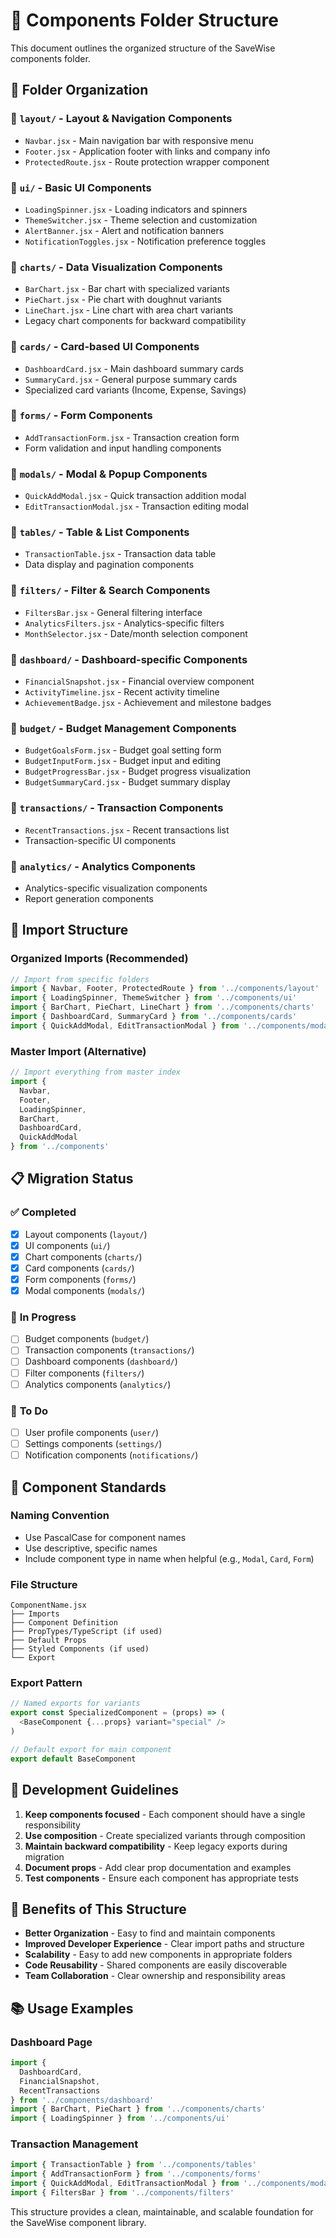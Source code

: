 # 📁 Components Folder Structure

This document outlines the organized structure of the SaveWise components folder.

## 🎯 **Folder Organization**

### 📂 **`layout/`** - Layout & Navigation Components
- `Navbar.jsx` - Main navigation bar with responsive menu
- `Footer.jsx` - Application footer with links and company info
- `ProtectedRoute.jsx` - Route protection wrapper component

### 📂 **`ui/`** - Basic UI Components
- `LoadingSpinner.jsx` - Loading indicators and spinners
- `ThemeSwitcher.jsx` - Theme selection and customization
- `AlertBanner.jsx` - Alert and notification banners
- `NotificationToggles.jsx` - Notification preference toggles

### 📂 **`charts/`** - Data Visualization Components
- `BarChart.jsx` - Bar chart with specialized variants
- `PieChart.jsx` - Pie chart with doughnut variants
- `LineChart.jsx` - Line chart with area chart variants
- Legacy chart components for backward compatibility

### 📂 **`cards/`** - Card-based UI Components
- `DashboardCard.jsx` - Main dashboard summary cards
- `SummaryCard.jsx` - General purpose summary cards
- Specialized card variants (Income, Expense, Savings)

### 📂 **`forms/`** - Form Components
- `AddTransactionForm.jsx` - Transaction creation form
- Form validation and input handling components

### 📂 **`modals/`** - Modal & Popup Components
- `QuickAddModal.jsx` - Quick transaction addition modal
- `EditTransactionModal.jsx` - Transaction editing modal

### 📂 **`tables/`** - Table & List Components
- `TransactionTable.jsx` - Transaction data table
- Data display and pagination components

### 📂 **`filters/`** - Filter & Search Components
- `FiltersBar.jsx` - General filtering interface
- `AnalyticsFilters.jsx` - Analytics-specific filters
- `MonthSelector.jsx` - Date/month selection component

### 📂 **`dashboard/`** - Dashboard-specific Components
- `FinancialSnapshot.jsx` - Financial overview component
- `ActivityTimeline.jsx` - Recent activity timeline
- `AchievementBadge.jsx` - Achievement and milestone badges

### 📂 **`budget/`** - Budget Management Components
- `BudgetGoalsForm.jsx` - Budget goal setting form
- `BudgetInputForm.jsx` - Budget input and editing
- `BudgetProgressBar.jsx` - Budget progress visualization
- `BudgetSummaryCard.jsx` - Budget summary display

### 📂 **`transactions/`** - Transaction Components
- `RecentTransactions.jsx` - Recent transactions list
- Transaction-specific UI components

### 📂 **`analytics/`** - Analytics Components
- Analytics-specific visualization components
- Report generation components

## 🔄 **Import Structure**

### **Organized Imports (Recommended)**
```javascript
// Import from specific folders
import { Navbar, Footer, ProtectedRoute } from '../components/layout'
import { LoadingSpinner, ThemeSwitcher } from '../components/ui'
import { BarChart, PieChart, LineChart } from '../components/charts'
import { DashboardCard, SummaryCard } from '../components/cards'
import { QuickAddModal, EditTransactionModal } from '../components/modals'
```

### **Master Import (Alternative)**
```javascript
// Import everything from master index
import { 
  Navbar, 
  Footer, 
  LoadingSpinner, 
  BarChart, 
  DashboardCard,
  QuickAddModal 
} from '../components'
```

## 📋 **Migration Status**

### ✅ **Completed**
- [x] Layout components (`layout/`)
- [x] UI components (`ui/`)
- [x] Chart components (`charts/`)
- [x] Card components (`cards/`)
- [x] Form components (`forms/`)
- [x] Modal components (`modals/`)

### 🔄 **In Progress**
- [ ] Budget components (`budget/`)
- [ ] Transaction components (`transactions/`)
- [ ] Dashboard components (`dashboard/`)
- [ ] Filter components (`filters/`)
- [ ] Analytics components (`analytics/`)

### 📝 **To Do**
- [ ] User profile components (`user/`)
- [ ] Settings components (`settings/`)
- [ ] Notification components (`notifications/`)

## 🎨 **Component Standards**

### **Naming Convention**
- Use PascalCase for component names
- Use descriptive, specific names
- Include component type in name when helpful (e.g., `Modal`, `Card`, `Form`)

### **File Structure**
```
ComponentName.jsx
├── Imports
├── Component Definition
├── PropTypes/TypeScript (if used)
├── Default Props
├── Styled Components (if used)
└── Export
```

### **Export Pattern**
```javascript
// Named exports for variants
export const SpecializedComponent = (props) => (
  <BaseComponent {...props} variant="special" />
)

// Default export for main component
export default BaseComponent
```

## 🔧 **Development Guidelines**

1. **Keep components focused** - Each component should have a single responsibility
2. **Use composition** - Create specialized variants through composition
3. **Maintain backward compatibility** - Keep legacy exports during migration
4. **Document props** - Add clear prop documentation and examples
5. **Test components** - Ensure each component has appropriate tests

## 🚀 **Benefits of This Structure**

- **Better Organization** - Easy to find and maintain components
- **Improved Developer Experience** - Clear import paths and structure
- **Scalability** - Easy to add new components in appropriate folders
- **Code Reusability** - Shared components are easily discoverable
- **Team Collaboration** - Clear ownership and responsibility areas

## 📚 **Usage Examples**

### **Dashboard Page**
```javascript
import { 
  DashboardCard, 
  FinancialSnapshot, 
  RecentTransactions 
} from '../components/dashboard'
import { BarChart, PieChart } from '../components/charts'
import { LoadingSpinner } from '../components/ui'
```

### **Transaction Management**
```javascript
import { TransactionTable } from '../components/tables'
import { AddTransactionForm } from '../components/forms'
import { QuickAddModal, EditTransactionModal } from '../components/modals'
import { FiltersBar } from '../components/filters'
```

This structure provides a clean, maintainable, and scalable foundation for the SaveWise component library.
